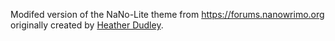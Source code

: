 Modifed version of the NaNo-Lite theme from https://forums.nanowrimo.org originally created by [Heather Dudley](https://forums.nanowrimo.org/u/heather_dudley).


